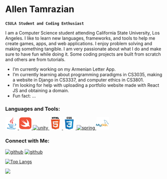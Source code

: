 # Allen Tamrazian
**`CSULA Student and Coding Enthusiast`**

I am a Computer Science student attending California State University, Los Angeles. I like to learn new languages, frameworks, and tools to help me create games, apps, and web applications. I enjoy problem solving and making something tangible. I am very passionate about what I do and make sure to have fun while doing it. Some coding projects are built from scratch and others are from tutorials. 

- I’m currently working on my Armenian Letter App.
- I’m currently learning about programming paradigms in CS3035, making a website in Django in CS3337, and computer ethics in CS3801.
- I’m looking for help with uploading a portfolio website made with React JS and obtaining a domain.
- Fun fact: ...

<h3 align="left">Languages and Tools:</h3>
<p align="left"> 
 <a href="https://www.java.com" target="_blank" rel="noreferrer"> <img src="https://raw.githubusercontent.com/devicons/devicon/master/icons/java/java-original.svg" alt="java" width="40" height="40"/> </a> 
 <a href="https://developer.apple.com/swift/" target="_blank" rel="noreferrer"> <img src="https://raw.githubusercontent.com/devicons/devicon/master/icons/swift/swift-original.svg" alt="swift" width="40" height="40"/> </a> 
 <a href="https://unity.com/" target="_blank" rel="noreferrer"> <img src="https://www.vectorlogo.zone/logos/unity3d/unity3d-icon.svg" alt="unity" width="40" height="40"/> </a>
 <a href="https://www.w3.org/html/" target="_blank" rel="noreferrer"> <img src="https://raw.githubusercontent.com/devicons/devicon/master/icons/html5/html5-original-wordmark.svg" alt="html5" width="40" height="40"/> </a>
 <a href="https://www.w3schools.com/css/" target="_blank" rel="noreferrer"> <img src="https://raw.githubusercontent.com/devicons/devicon/master/icons/css3/css3-original-wordmark.svg" alt="css3" width="40" height="40"/> </a> 
 <a href="https://spring.io/" target="_blank" rel="noreferrer"> <img src="https://www.vectorlogo.zone/logos/springio/springio-icon.svg" alt="spring" width="40" height="40"/> </a> 
 <a href="https://www.mysql.com/" target="_blank" rel="noreferrer"> <img src="https://raw.githubusercontent.com/devicons/devicon/master/icons/mysql/mysql-original-wordmark.svg" alt="mysql" width="40" height="40"/> </a> 
  </p>

<h3 align="left">Connect with Me:</h3>

[<img src='https://cdn.iconscout.com/icon/free/png-512/free-github-40-432516.png?f=webp&w=512' alt='github' height='40'>](https://github.com/AllenTamrazian)
[<img src='https://upload.wikimedia.org/wikipedia/commons/thumb/8/81/LinkedIn_icon.svg/2048px-LinkedIn_icon.svg.png' alt='github' height='40'>](https://www.linkedin.com/in/allen-tamrazian-345406225/)



[![Top Langs](https://github-readme-stats.vercel.app/api/top-langs/?username=AllenTamrazian&show_icons=true&theme=gruvbox)](https://github.com/anuraghazra/github-readme-stats)


![](https://komarev.com/ghpvc/?username=AllenTamrazian&style=flat-square)
